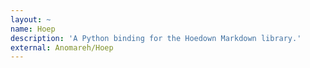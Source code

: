 ```yaml
---
layout: ~
name: Hoep
description: 'A Python binding for the Hoedown Markdown library.'
external: Anomareh/Hoep
---
```

